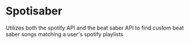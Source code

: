 # Spotisaber
Utilizes both the spotify API and the beat saber API to find custom beat saber songs matching a user's spotify playlists
